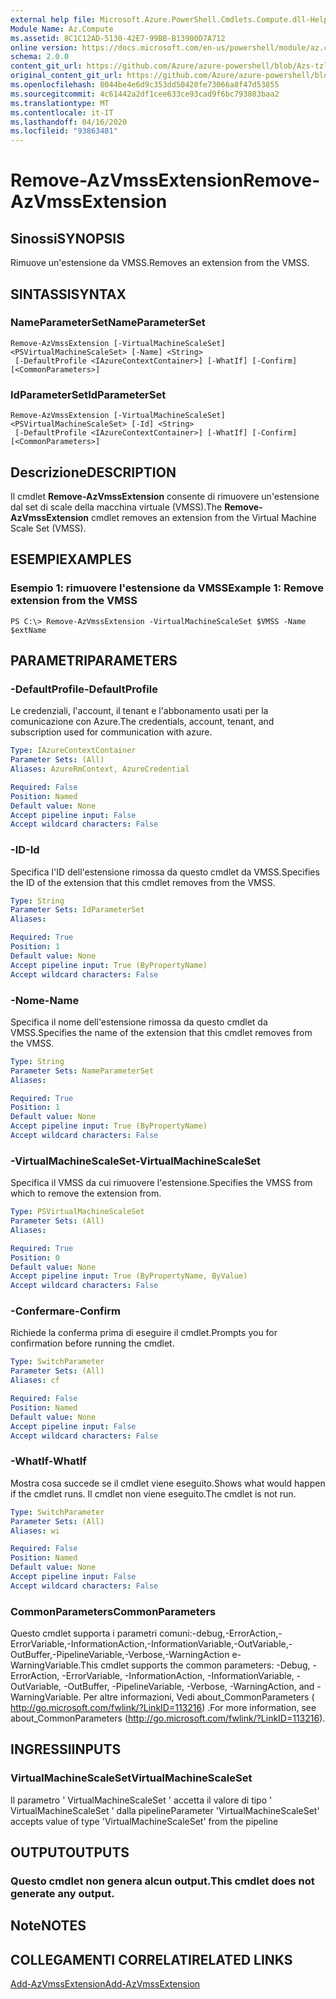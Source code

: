 ```yaml
---
external help file: Microsoft.Azure.PowerShell.Cmdlets.Compute.dll-Help-Help.xml
Module Name: Az.Compute
ms.assetid: 8C1C12AD-5130-42E7-99BB-B13900D7A712
online version: https://docs.microsoft.com/en-us/powershell/module/az.compute/remove-azvmssextension
schema: 2.0.0
content_git_url: https://github.com/Azure/azure-powershell/blob/Azs-tzl/src/Compute/Compute/help/Remove-AzVmssExtension.md
original_content_git_url: https://github.com/Azure/azure-powershell/blob/Azs-tzl/src/Compute/Compute/help/Remove-AzVmssExtension.md
ms.openlocfilehash: 8044be4e6d9c353dd50420fe73066a8f47d53855
ms.sourcegitcommit: 4c61442a2df1cee633ce93cad9f6bc793803baa2
ms.translationtype: MT
ms.contentlocale: it-IT
ms.lasthandoff: 04/16/2020
ms.locfileid: "93863481"
---
```

# <span data-ttu-id="a982e-101">Remove-AzVmssExtension</span><span class="sxs-lookup"><span data-stu-id="a982e-101">Remove-AzVmssExtension</span></span>

## <span data-ttu-id="a982e-102">Sinossi</span><span class="sxs-lookup"><span data-stu-id="a982e-102">SYNOPSIS</span></span>
<span data-ttu-id="a982e-103">Rimuove un'estensione da VMSS.</span><span class="sxs-lookup"><span data-stu-id="a982e-103">Removes an extension from the VMSS.</span></span>

## <span data-ttu-id="a982e-104">SINTASSI</span><span class="sxs-lookup"><span data-stu-id="a982e-104">SYNTAX</span></span>

### <span data-ttu-id="a982e-105">NameParameterSet</span><span class="sxs-lookup"><span data-stu-id="a982e-105">NameParameterSet</span></span>
```
Remove-AzVmssExtension [-VirtualMachineScaleSet] <PSVirtualMachineScaleSet> [-Name] <String>
 [-DefaultProfile <IAzureContextContainer>] [-WhatIf] [-Confirm] [<CommonParameters>]
```

### <span data-ttu-id="a982e-106">IdParameterSet</span><span class="sxs-lookup"><span data-stu-id="a982e-106">IdParameterSet</span></span>
```
Remove-AzVmssExtension [-VirtualMachineScaleSet] <PSVirtualMachineScaleSet> [-Id] <String>
 [-DefaultProfile <IAzureContextContainer>] [-WhatIf] [-Confirm] [<CommonParameters>]
```

## <span data-ttu-id="a982e-107">Descrizione</span><span class="sxs-lookup"><span data-stu-id="a982e-107">DESCRIPTION</span></span>
<span data-ttu-id="a982e-108">Il cmdlet **Remove-AzVmssExtension** consente di rimuovere un'estensione dal set di scale della macchina virtuale (VMSS).</span><span class="sxs-lookup"><span data-stu-id="a982e-108">The **Remove-AzVmssExtension** cmdlet removes an extension from the Virtual Machine Scale Set (VMSS).</span></span>

## <span data-ttu-id="a982e-109">ESEMPI</span><span class="sxs-lookup"><span data-stu-id="a982e-109">EXAMPLES</span></span>

### <span data-ttu-id="a982e-110">Esempio 1: rimuovere l'estensione da VMSS</span><span class="sxs-lookup"><span data-stu-id="a982e-110">Example 1: Remove extension from the VMSS</span></span>
```
PS C:\> Remove-AzVmssExtension -VirtualMachineScaleSet $VMSS -Name $extName
```

## <span data-ttu-id="a982e-111">PARAMETRI</span><span class="sxs-lookup"><span data-stu-id="a982e-111">PARAMETERS</span></span>

### <span data-ttu-id="a982e-112">-DefaultProfile</span><span class="sxs-lookup"><span data-stu-id="a982e-112">-DefaultProfile</span></span>
<span data-ttu-id="a982e-113">Le credenziali, l'account, il tenant e l'abbonamento usati per la comunicazione con Azure.</span><span class="sxs-lookup"><span data-stu-id="a982e-113">The credentials, account, tenant, and subscription used for communication with azure.</span></span>

```yaml
Type: IAzureContextContainer
Parameter Sets: (All)
Aliases: AzureRmContext, AzureCredential

Required: False
Position: Named
Default value: None
Accept pipeline input: False
Accept wildcard characters: False
```

### <span data-ttu-id="a982e-114">-ID</span><span class="sxs-lookup"><span data-stu-id="a982e-114">-Id</span></span>
<span data-ttu-id="a982e-115">Specifica l'ID dell'estensione rimossa da questo cmdlet da VMSS.</span><span class="sxs-lookup"><span data-stu-id="a982e-115">Specifies the ID of the extension that this cmdlet removes from the VMSS.</span></span>

```yaml
Type: String
Parameter Sets: IdParameterSet
Aliases: 

Required: True
Position: 1
Default value: None
Accept pipeline input: True (ByPropertyName)
Accept wildcard characters: False
```

### <span data-ttu-id="a982e-116">-Nome</span><span class="sxs-lookup"><span data-stu-id="a982e-116">-Name</span></span>
<span data-ttu-id="a982e-117">Specifica il nome dell'estensione rimossa da questo cmdlet da VMSS.</span><span class="sxs-lookup"><span data-stu-id="a982e-117">Specifies the name of the extension that this cmdlet removes from the VMSS.</span></span>

```yaml
Type: String
Parameter Sets: NameParameterSet
Aliases: 

Required: True
Position: 1
Default value: None
Accept pipeline input: True (ByPropertyName)
Accept wildcard characters: False
```

### <span data-ttu-id="a982e-118">-VirtualMachineScaleSet</span><span class="sxs-lookup"><span data-stu-id="a982e-118">-VirtualMachineScaleSet</span></span>
<span data-ttu-id="a982e-119">Specifica il VMSS da cui rimuovere l'estensione.</span><span class="sxs-lookup"><span data-stu-id="a982e-119">Specifies the VMSS from which to remove the extension from.</span></span>

```yaml
Type: PSVirtualMachineScaleSet
Parameter Sets: (All)
Aliases: 

Required: True
Position: 0
Default value: None
Accept pipeline input: True (ByPropertyName, ByValue)
Accept wildcard characters: False
```

### <span data-ttu-id="a982e-120">-Confermare</span><span class="sxs-lookup"><span data-stu-id="a982e-120">-Confirm</span></span>
<span data-ttu-id="a982e-121">Richiede la conferma prima di eseguire il cmdlet.</span><span class="sxs-lookup"><span data-stu-id="a982e-121">Prompts you for confirmation before running the cmdlet.</span></span>

```yaml
Type: SwitchParameter
Parameter Sets: (All)
Aliases: cf

Required: False
Position: Named
Default value: None
Accept pipeline input: False
Accept wildcard characters: False
```

### <span data-ttu-id="a982e-122">-WhatIf</span><span class="sxs-lookup"><span data-stu-id="a982e-122">-WhatIf</span></span>
<span data-ttu-id="a982e-123">Mostra cosa succede se il cmdlet viene eseguito.</span><span class="sxs-lookup"><span data-stu-id="a982e-123">Shows what would happen if the cmdlet runs.</span></span> <span data-ttu-id="a982e-124">Il cmdlet non viene eseguito.</span><span class="sxs-lookup"><span data-stu-id="a982e-124">The cmdlet is not run.</span></span>

```yaml
Type: SwitchParameter
Parameter Sets: (All)
Aliases: wi

Required: False
Position: Named
Default value: None
Accept pipeline input: False
Accept wildcard characters: False
```

### <span data-ttu-id="a982e-125">CommonParameters</span><span class="sxs-lookup"><span data-stu-id="a982e-125">CommonParameters</span></span>
<span data-ttu-id="a982e-126">Questo cmdlet supporta i parametri comuni:-debug,-ErrorAction,-ErrorVariable,-InformationAction,-InformationVariable,-OutVariable,-OutBuffer,-PipelineVariable,-Verbose,-WarningAction e-WarningVariable.</span><span class="sxs-lookup"><span data-stu-id="a982e-126">This cmdlet supports the common parameters: -Debug, -ErrorAction, -ErrorVariable, -InformationAction, -InformationVariable, -OutVariable, -OutBuffer, -PipelineVariable, -Verbose, -WarningAction, and -WarningVariable.</span></span> <span data-ttu-id="a982e-127">Per altre informazioni, Vedi about_CommonParameters ( http://go.microsoft.com/fwlink/?LinkID=113216) .</span><span class="sxs-lookup"><span data-stu-id="a982e-127">For more information, see about_CommonParameters (http://go.microsoft.com/fwlink/?LinkID=113216).</span></span>

## <span data-ttu-id="a982e-128">INGRESSI</span><span class="sxs-lookup"><span data-stu-id="a982e-128">INPUTS</span></span>

### <span data-ttu-id="a982e-129">VirtualMachineScaleSet</span><span class="sxs-lookup"><span data-stu-id="a982e-129">VirtualMachineScaleSet</span></span>
<span data-ttu-id="a982e-130">Il parametro ' VirtualMachineScaleSet ' accetta il valore di tipo ' VirtualMachineScaleSet ' dalla pipeline</span><span class="sxs-lookup"><span data-stu-id="a982e-130">Parameter 'VirtualMachineScaleSet' accepts value of type 'VirtualMachineScaleSet' from the pipeline</span></span>

## <span data-ttu-id="a982e-131">OUTPUT</span><span class="sxs-lookup"><span data-stu-id="a982e-131">OUTPUTS</span></span>

### <span data-ttu-id="a982e-132">Questo cmdlet non genera alcun output.</span><span class="sxs-lookup"><span data-stu-id="a982e-132">This cmdlet does not generate any output.</span></span>

## <span data-ttu-id="a982e-133">Note</span><span class="sxs-lookup"><span data-stu-id="a982e-133">NOTES</span></span>

## <span data-ttu-id="a982e-134">COLLEGAMENTI CORRELATI</span><span class="sxs-lookup"><span data-stu-id="a982e-134">RELATED LINKS</span></span>

[<span data-ttu-id="a982e-135">Add-AzVmssExtension</span><span class="sxs-lookup"><span data-stu-id="a982e-135">Add-AzVmssExtension</span></span>](./Add-AzVmssExtension.md)
